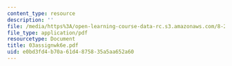```yaml
---
content_type: resource
description: ''
file: /media/https%3A/open-learning-course-data-rc.s3.amazonaws.com/8-224-exploring-black-holes-general-relativity-astrophysics-spring-2003/e0bd3fd4b70a61d4875835a5aa652a60_03assignwk6e.pdf
file_type: application/pdf
resourcetype: Document
title: 03assignwk6e.pdf
uid: e0bd3fd4-b70a-61d4-8758-35a5aa652a60
---
```

